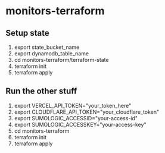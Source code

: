 # monitors-terraform

## Setup state

1. export state_bucket_name 
1. export dynamodb_table_name
1. cd monitors-terraform/terraform-state
1. terraform init
1. terraform apply

## Run the other stuff

1. export VERCEL_API_TOKEN="your_token_here"
1. export CLOUDFLARE_API_TOKEN="your_cloudflare_token"
1. export SUMOLOGIC_ACCESSID="your-access-id"
1. export SUMOLOGIC_ACCESSKEY="your-access-key"
1. cd monitors-terraform
1. terraform init
1. terraform apply